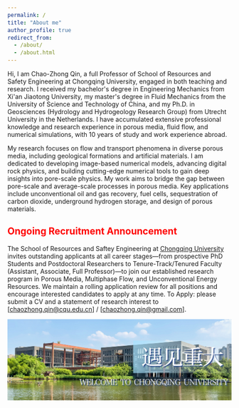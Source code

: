 ```yaml
---
permalink: /
title: "About me"
author_profile: true
redirect_from: 
  - /about/
  - /about.html
---
```


Hi, I am Chao-Zhong Qin, a full Professor of School of Resources and Safety Engineering at Chongqing University, engaged in both teaching and research. I received my bachelor's degree in Engineering Mechanics from Xi'an Jiaotong University, my master's degree in Fluid Mechanics from the University of Science and Technology of China, and my Ph.D. in Geosciences (Hydrology and Hydrogeology Research Group) from Utrecht University in the Netherlands. I have accumulated extensive professional knowledge and research experience in porous media, fluid flow, and numerical simulations, with 10 years of study and work experience abroad.

My research focuses on flow and transport phenomena in diverse porous media, including geological formations and artificial materials. I am dedicated to developing image-based numerical models, advancing digital rock physics, and building cutting-edge numerical tools to gain deep insights into pore-scale physics. My work aims to bridge the gap between pore-scale and average-scale processes in porous media. Key applications include unconventional oil and gas recovery, fuel cells, sequestration of carbon dioxide, underground hydrogen storage, and design of porous materials.


<h2 style="color: red;">Ongoing Recruitment Announcement</h2>

The School of Resources and Saftey Engineering at [Chongqing University](https://english.cqu.edu.cn/) invites outstanding applicants at all career stages—from prospective PhD Students and Postdoctoral Researchers to Tenure-Track/Tenured Faculty (Assistant, Associate, Full Professor)—to join our established research program in Porous Media, Multiphase Flow, and Unconventional Energy Resources. We maintain a rolling application review for all positions and encourage interested candidates to apply at any time. To Apply: please submit a CV and a statement of research interest to [chaozhong.qin@cqu.edu.cn] / [chaozhong.qin@gmail.com].

<p align="left">
  <img src="/images/cqu-1.png" alt="Huxi campus" width="1000">
</p>
